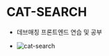 # CAT-SEARCH
- 데브매칭 프론트엔드 연습 및 공부

- ![cat-search](https://user-images.githubusercontent.com/68048248/113689636-83650b00-9705-11eb-851c-8d0473b15295.gif)
